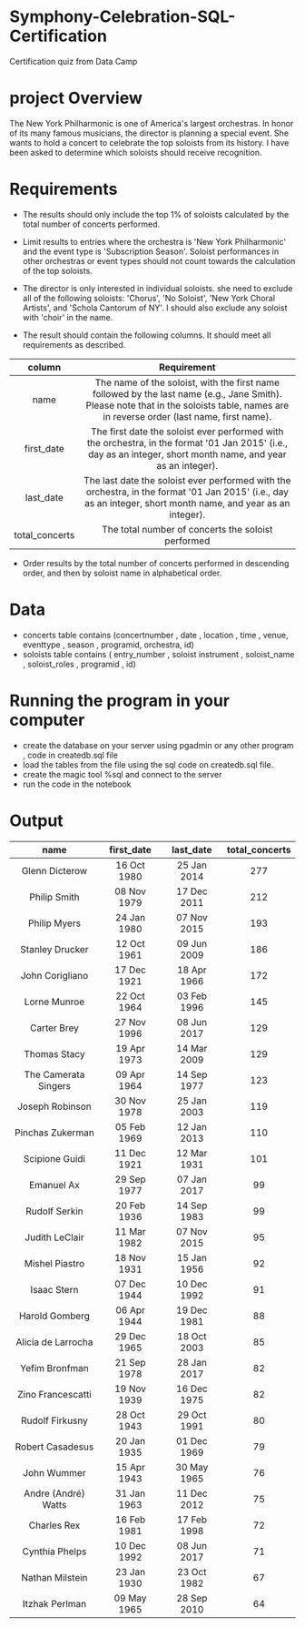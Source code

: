 # Symphony-Celebration-SQL-Certification
Certification quiz from Data Camp
# project Overview
The New York Philharmonic is one of America's largest orchestras. In honor of its many famous musicians, the director is planning a special event. She wants to hold a concert to celebrate the top soloists from its history. I have been asked to determine which soloists should receive recognition.
# Requirements

- The results should only include the top 1% of soloists calculated by the total number of concerts performed.

- Limit results to entries where the orchestra is 'New York Philharmonic' and the event type is 'Subscription Season'. Soloist performances in other orchestras or event types should not count towards the calculation of the top soloists.

- The director is only interested in individual soloists. she need to exclude all of the following soloists: 'Chorus', 'No Soloist', 'New York Choral Artists', and 'Schola Cantorum of NY'. I should also exclude any soloist with 'choir' in the name.

- The result should contain the following columns. It should meet all requirements as described.


| column |	Requirement|
| :---: | :---: |
| name	| The name of the soloist, with the first name followed by the last name (e.g., Jane Smith). Please note that in the soloists table, names are in reverse order (last name, first name).	| 
| first_date |The first date the soloist ever performed with the orchestra, in the format '01 Jan 2015' (i.e., day as an integer, short month name, and year as an integer).|
| last_date | The last date the soloist ever performed with the orchestra, in the format '01 Jan 2015' (i.e., day as an integer, short month name, and year as an integer).|
|total_concerts	|The total number of concerts the soloist performed|

- Order results by the total number of concerts performed in descending order, and then by soloist name in alphabetical order.
# Data 
- concerts table contains (concertnumber , date , location , time , venue, eventtype , season , programid, orchestra, id)
- soloists table contains ( entry_number , soloist instrument , soloist_name , soloist_roles , programid , id)

# Running the program in your computer
- create the database on your server using pgadmin or any other program , code in createdb.sql file
- load the tables from the file using the sql code on createdb.sql file.
- create the magic tool %sql and connect to the server
- run the code in the notebook

# Output
|name|	first_date|	last_date|	total_concerts|
|:---:| :---: |:---:| :---:|
Glenn Dicterow|	16 Oct 1980	|25 Jan 2014|	277
Philip Smith	|08 Nov 1979	|17 Dec 2011	|212
Philip Myers	|24 Jan 1980	|07 Nov 2015	|193
Stanley Drucker	|12 Oct 1961|	09 Jun 2009	|186
John Corigliano	|17 Dec 1921|	18 Apr 1966	|172
Lorne Munroe|	22 Oct 1964	|03 Feb 1996	|145
Carter Brey	|27 Nov 1996	|08 Jun 2017	|129
Thomas Stacy	|19 Apr 1973	|14 Mar 2009	|129
The Camerata Singers	|09 Apr 1964	|14 Sep 1977	|123
Joseph Robinson	|30 Nov 1978	|25 Jan 2003	|119
Pinchas Zukerman	|05 Feb 1969|	12 Jan 2013	|110
Scipione Guidi	|11 Dec 1921	|12 Mar 1931	|101
Emanuel Ax	|29 Sep 1977	|07 Jan 2017	|99
Rudolf Serkin	|20 Feb 1936	|14 Sep 1983	|99
Judith LeClair	|11 Mar 1982	|07 Nov 2015	|95
Mishel Piastro	|18 Nov 1931	|15 Jan 1956	|92
Isaac Stern	|07 Dec 1944	|10 Dec 1992	|91
Harold Gomberg	|06 Apr 1944	|19 Dec 1981	|88
Alicia de Larrocha	|29 Dec 1965	|18 Oct 2003	|85
Yefim Bronfman	|21 Sep 1978	|28 Jan 2017	|82
Zino Francescatti	|19 Nov 1939	|16 Dec 1975	|82
Rudolf Firkusny	|28 Oct 1943	|29 Oct 1991	|80
Robert Casadesus	|20 Jan 1935	|01 Dec 1969	|79
John Wummer	|15 Apr 1943	|30 May 1965	|76
Andre (André) Watts	|31 Jan 1963	|11 Dec 2012	|75
Charles Rex	|16 Feb 1981	|17 Feb 1998	|72
Cynthia Phelps	|10 Dec 1992	|08 Jun 2017	|71
Nathan Milstein	|23 Jan 1930	|23 Oct 1982	|67
Itzhak Perlman	|09 May 1965	|28 Sep 2010	|64
